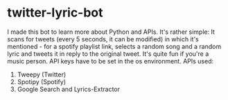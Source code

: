 # twitter-lyric-bot
 
I made this bot to learn more about Python and APIs. It's rather simple: It scans for tweets (every 5 seconds, it can be modified) in which it's mentioned - for a spotify playlist link, selects a random song and a random lyric and tweets it in reply to the original tweet. It's quite fun if you're a music person.
API keys have to be set in the os environment.
APIs used:
1. Tweepy (Twitter)
2. Spotipy (Spotify)
3. Google Search and Lyrics-Extractor
